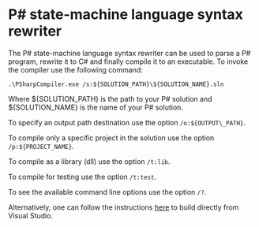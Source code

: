 P# state-machine language syntax rewriter
=========================================
The P# state-machine language syntax rewriter can be used to parse a P# program, rewrite it to C# and finally compile it to an executable. To invoke the compiler use the following command:

```
.\PSharpCompiler.exe /s:${SOLUTION_PATH}\${SOLUTION_NAME}.sln
```

Where ${SOLUTION\_PATH} is the path to your P# solution and ${SOLUTION\_NAME} is the name of your P# solution.

To specify an output path destination use the option `/o:${OUTPUT\_PATH}`.

To compile only a specific project in the solution use the option `/p:${PROJECT_NAME}`.

To compile as a library (dll) use the option `/t:lib`.

To compile for testing use the option `/t:test`.

To see the available command line options use the option `/?`.

Alternatively, one can follow the instructions [here](../CodeEditors/VisualStudioLanguageSupport.md) to build directly from Visual Studio.
